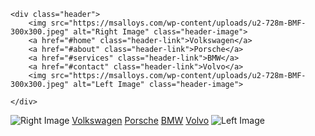 <!DOCTYPE html>
<html lang="en">
<head>
    <meta charset="UTF-8">
    <meta http-equiv="X-UA-Compatible" content="IE=edge">
    <meta name="viewport" content="width=device-width, initial-scale=1.0">
    <link rel="stylesheet" href="noformejums.css">
    <title>Document</title>


</head>
<body>

    <div class="header">
        <img src="https://msalloys.com/wp-content/uploads/u2-728m-BMF-300x300.jpeg" alt="Right Image" class="header-image">
        <a href="#home" class="header-link">Volkswagen</a>
        <a href="#about" class="header-link">Porsche</a>
        <a href="#services" class="header-link">BMW</a>
        <a href="#contact" class="header-link">Volvo</a>
        <img src="https://msalloys.com/wp-content/uploads/u2-728m-BMF-300x300.jpeg" alt="Left Image" class="header-image">
       
    </div>


<div class="apaksa">
        <img src="https://msalloys.com/wp-content/uploads/u2-728m-BMF-300x300.jpeg" alt="Right Image" class="header-image">
        <a href="#home" class="header-link">Volkswagen</a>
        <a href="#about" class="header-link">Porsche</a>
        <a href="#services" class="header-link">BMW</a>
        <a href="#contact" class="header-link">Volvo</a>
        <img src="https://msalloys.com/wp-content/uploads/u2-728m-BMF-300x300.jpeg" alt="Left Image" class="header-image">

</div>


</body>
</html>
